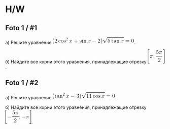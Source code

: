# H/W
## Foto 1 / #1

a) Решите уравнение <img src="images/1.gif" />.

б) Найдите все корни этого уравнения, принадлежащие отрезку <img src="images/2.gif" />.

## Foto 1 / #2

a) Решите уравнение <img src="images/3.gif" />.

б) Найдите все корни этого уравнения, принадлежащие отрезку <img src="images/4.gif" />.
